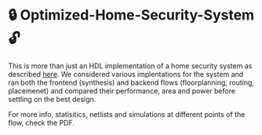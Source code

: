# 🔒 Optimized-Home-Security-System 🔓

This is more than just an HDL implementation of a home security system as described <a href="https://drive.google.com/file/d/18rDqqMPJ92Zvj2uLoiFOA75uY_x9RtKI/view?usp=sharing">here</a>. We considered various implentations for the system and ran both the frontend (synthesis) and backend flows (floorplanning, routing, placemenet) and compared their performance, area and power before settling on the best design. 

For more info, statisitics, netlists and simulations at different points of the flow, check the PDF.

